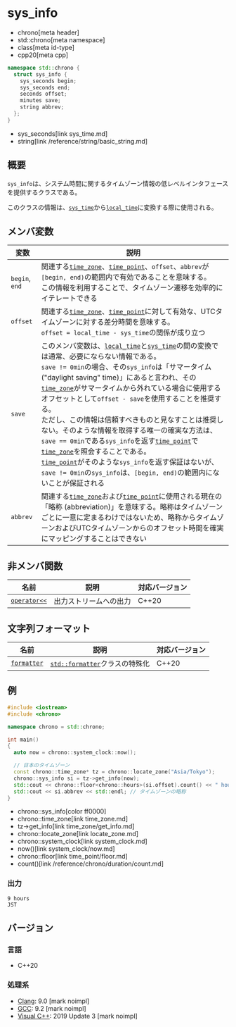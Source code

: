 # sys_info
* chrono[meta header]
* std::chrono[meta namespace]
* class[meta id-type]
* cpp20[meta cpp]

```cpp
namespace std::chrono {
  struct sys_info {
    sys_seconds begin;
    sys_seconds end;
    seconds offset;
    minutes save;
    string abbrev;
  };
}
```
* sys_seconds[link sys_time.md]
* string[link /reference/string/basic_string.md]

## 概要
`sys_info`は、システム時間に関するタイムゾーン情報の低レベルインタフェースを提供するクラスである。

このクラスの情報は、[`sys_time`](sys_time.md)から[`local_time`](local_time.md)に変換する際に使用される。


## メンバ変数

| 変数 | 説明 |
|------|------|
| `begin`, `end` | 関連する[`time_zone`](time_zone.md)、[`time_point`](time_point.md)、`offset`、`abbrev`が`[begin, end)`の範囲内で有効であることを意味する。<br/> この情報を利用することで、タイムゾーン遷移を効率的にイテレートできる |
| `offset` | 関連する[`time_zone`](time_zone.md)、[`time_point`](time_point.md)に対して有効な、UTCタイムゾーンに対する差分時間を意味する。<br/> `offset = local_time - sys_time`の関係が成り立つ |
| `save` | このメンバ変数は、[`local_time`](local_time.md)と[`sys_time`](sys_time.md)の間の変換では通常、必要にならない情報である。<br/> `save != 0min`の場合、その`sys_info`は「サマータイム ("daylight saving" time)」にあると言われ、その[`time_zone`](time_zone.md)がサマータイムから外れている場合に使用するオフセットとして`offset - save`を使用することを推奨する。<br/> ただし、この情報は信頼すべきものと見なすことは推奨しない。そのような情報を取得する唯一の確実な方法は、`save == 0min`である`sys_info`を返す[`time_point`](time_point.md)で[`time_zone`](time_zone.md)を照会することである。<br/> [`time_point`](time_point.md)がそのような`sys_info`を返す保証はないが、`save != 0min`の`sys_info`は、`[begin, end)`の範囲内にないことが保証される |
| `abbrev` | 関連する[`time_zone`](time_zone.md)および[`time_point`](time_point.md)に使用される現在の「略称 (abbreviation)」を意味する。略称はタイムゾーンごとに一意に定まるわけではないため、略称からタイムゾーンおよびUTCタイムゾーンからのオフセット時間を確実にマッピングすることはできない |


## 非メンバ関数

| 名前 | 説明 | 対応バージョン |
|------|------|----------------|
| [`operator<<`](sys_info/op_ostream.md) | 出力ストリームへの出力 | C++20 |


## 文字列フォーマット

| 名前 | 説明 | 対応バージョン |
|------|------|----------------|
| [`formatter`](sys_info/formatter.md) | [`std::formatter`](/reference/format/formatter.md)クラスの特殊化 | C++20 |


## 例
```cpp example
#include <iostream>
#include <chrono>

namespace chrono = std::chrono;

int main()
{
  auto now = chrono::system_clock::now();

  // 日本のタイムゾーン
  const chrono::time_zone* tz = chrono::locate_zone("Asia/Tokyo");
  chrono::sys_info si = tz->get_info(now);
  std::cout << chrono::floor<chrono::hours>(si.offset).count() << " hours" << std::endl; // UTCタイムゾーンからの差分時間
  std::cout << si.abbrev << std::endl; // タイムゾーンの略称
}
```
* chrono::sys_info[color ff0000]
* chrono::time_zone[link time_zone.md]
* tz->get_info[link time_zone/get_info.md]
* chrono::locate_zone[link locate_zone.md]
* chrono::system_clock[link system_clock.md]
* now()[link system_clock/now.md]
* chrono::floor[link time_point/floor.md]
* count()[link /reference/chrono/duration/count.md]

### 出力
```
9 hours
JST
```

## バージョン
### 言語
- C++20

### 処理系
- [Clang](/implementation.md#clang): 9.0 [mark noimpl]
- [GCC](/implementation.md#gcc): 9.2 [mark noimpl]
- [Visual C++](/implementation.md#visual_cpp): 2019 Update 3 [mark noimpl]
